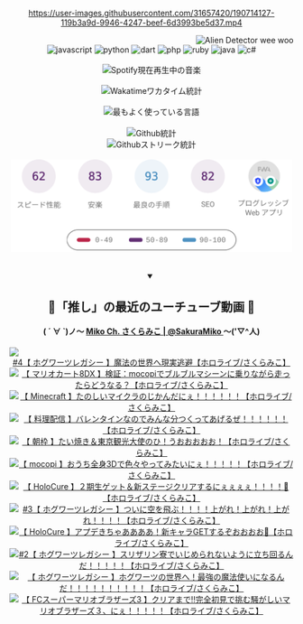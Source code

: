 <!-- START: HERO IMAGE GIF ////////// ////////// ////////// -->
<!-- <img src="@/../assets/img/gaming/ghost-of-tsushima.gif" width="100%"  alt="nellyXinwei's Hero Gif Image"/> -->
<!-- END: HERO IMAGE GIF ////////// ////////// ////////// -->

<div align="center" >  
  
<!-- START:ワンピース 第1015話「ルフィはRED ROCを使う」 -->
<https://user-images.githubusercontent.com/31657420/190714127-119b3a9d-9946-4247-beef-6d3993be5d37.mp4>
<!-- END:ワンピース 第1015話「ルフィはRED ROCを使う」 -->

<!-- START:VISITOR COUNTER -->
<div width="100%" align="right">

<img src="https://komarev.com/ghpvc/?username=nellyXinwei&label=🛸&color=grey&style=for-the-badge&labelcolor=ffffff" alt="Alien Detector wee woo"/>

</div>
<!-- END:VISITOR COUNTER -->

<!-- START: PROGRAMMING LANGUAGES -->
<!-- 色彩 Color Scheme:
#961E3A, #8A0D42, #5A0640, #4F265E, #2B355A, #3E759B, #CC4246,
#BB2649, #AD1052, #700750, #633075, #364270, #4E92C2, #FF5357
Sauce: https://www.webcreatorbox.com/inspiration/pantone-2023
-->

<img src="https://img.shields.io/badge/javascript%20-%23BB2649.svg?&style=for-the-badge&logo=javascript&logoColor=white&labelColor=961E3A" alt="javascript"/>
<img src="https://img.shields.io/badge/python%20-%23AD1052.svg?&style=for-the-badge&logo=python&logoColor=white&labelColor=8A0D42" alt="python" />
<img src="https://img.shields.io/badge/dart%20-%23700750.svg?&style=for-the-badge&logo=dart&logoColor=white&labelColor=5A0640" alt="dart"/>
<img src="https://img.shields.io/badge/php%20-%23633075.svg?&style=for-the-badge&logo=php&logoColor=white&labelColor=4F265E" alt="php"/>
<img src="https://img.shields.io/badge/ruby%20-%23364270.svg?&style=for-the-badge&logo=ruby&logoColor=white&labelColor=2B355A" alt="ruby"/>
<img src="https://img.shields.io/badge/java%20-%234E92C2.svg?&style=for-the-badge&logo=openjdk&logoColor=white&labelColor=3E759B" alt="java"/>
<img src="https://img.shields.io/badge/c%23-%23FF5357.svg?style=for-the-badge&logo=c-sharp&logoColor=white&labelColor=CC4246" alt="c#"/>  
<!-- END: PROGRAMMING LANGUAGES -->

<br>
<br>

<!-- START: MUSIC STATUS -->
  <!-- <a href="https://newojima-gsrs-20220114.vercel.app/api/now-playing?open">
    <img src="https://newojima-gsrs-20220114.vercel.app/api/now-playing" alt="Spotify現在再生中の音楽">
  </a> -->
  <img src="https://newojima-grss-20230114.vercel.app/api/spotify?border_color=transparent" alt="Spotify現在再生中の音楽" width="280px">
<!-- END: MUSIC STATUS -->

<br>
<br>

<!-- START: GITHUB STATUS -->
<!-- 色彩 Color Scheme:  #BB2649, #AD1052, #700750, #633075 -->
<img align="center" src="https://newojima-grs-20230109.vercel.app/api/wakatime?username=newojima&layout=compact&langs_count=10&locale=ja&hide_title=false&title_color=fff&hide_border=true&text_color=fff&bg_color=BB2649,BB2649,633075,633075&hide=other,css,html,bash,xml,git%20config,makefile,properties,yaml,markdown,text,json,jsx" alt="Wakatimeワカタイム統計"/>

<br>
<br>

<!-- 色彩 Color Scheme:  #633075, #364270, #4E92C2 -->
  <img align="center" src="https://newojima-grs-20230109.vercel.app/api/top-langs?username=newojima&layout=compact&text_color=fff&icon_color=fff&hide_border=true&&locale=ja&hide_title=false&title_color=fff&include_all_commits=true&card_width=445&langs_count=11&hide=c%23,powershell,shaderlab,hlsl,makefile,jupyter%20notebook,python,html,css,shell,batchfile,less,liquid,hack,scss&bg_color=4F265E,633075,4E92C2" alt="最もよく使っている言語"/>

<br>
<br>

<!-- 色彩 Color Scheme:  #4E92C2, #FF5357 -->
  <img align="center" src="https://newojima-grs-20230109.vercel.app/api?username=newojima&show_icons=true&&locale=ja&title_color=fff&text_color=fff&icon_color=fff&hide_border=true&hide_title=false&count_private=true&include_all_commits=true&card_width=495&disable_animations=true&bg_color=4E92C2,4E92C2,FF5357" alt="Github統計"/>

<br>

<img align="center" src="https://streak-stats.demolab.com?user=newojima&theme=dark&hide_border=true&locale=ja&ring=BB2649&stroke=222222&background=151515&sideLabels=BB2649&currStreakLabel=ffffff&border=BB2649&fire=FF5357&currStreakNum=ffffff&sideNums=FF5357&dates=ffffff" alt="Githubストリーク統計"/>

<br>
<br>

  <img align="center" width="500px" src="@/../assets/img/page-insights.svg" alt="Githubページの洞察"/>
  
</div>
<!-- END: GITHUB STATUS -->

<br>
<br>

<div align="center">
<details open>
  <summary>

  </summary>

  <h2 align="center">🌸「推し」の最近のユーチューブ動画 🌸</h2>
  <h4>
  ( ´ ∀ `)ノ～ 
  <a href="https://www.youtube.com/@SakuraMiko">Miko Ch. さくらみこ | @SakuraMiko
  </a>
   ～('▽^人)
  </h4>

  <!-- BEGIN YOUTUBE-CARDS -->
<a href="https://www.youtube.com/watch?v=tv_cp9XbCDY"><img src="https://ytcards.demolab.com/?id=tv_cp9XbCDY&title=%234%E3%80%90+%E3%83%9B%E3%82%B0%E3%83%AF%E3%83%BC%E3%83%84%E3%83%AC%E3%82%AC%E3%82%B7%E3%83%BC+%E3%80%91%E9%AD%94%E6%B3%95%E3%81%AE%E4%B8%96%E7%95%8C%E3%81%B8%E7%8F%BE%E5%AE%9F%E9%80%83%E9%81%BF%E3%80%90%E3%83%9B%E3%83%AD%E3%83%A9%E3%82%A4%E3%83%96%2F%E3%81%95%E3%81%8F%E3%82%89%E3%81%BF%E3%81%93%E3%80%91&lang=ja&timestamp=1676816442&background_color=%230d1117&title_color=%23ffffff&stats_color=%23dedede&width=187&duration=32667" alt="#4【 ホグワーツレガシー 】魔法の世界へ現実逃避【ホロライブ/さくらみこ】" title="#4【 ホグワーツレガシー 】魔法の世界へ現実逃避【ホロライブ/さくらみこ】"></a>
<a href="https://www.youtube.com/watch?v=BcjIidPxP8I"><img src="https://ytcards.demolab.com/?id=BcjIidPxP8I&title=%E3%80%90++%E3%83%9E%E3%83%AA%E3%82%AA%E3%82%AB%E3%83%BC%E3%83%888DX+%E3%80%91%E6%A4%9C%E8%A8%BC%EF%BC%9Amocopi%E3%81%A7%E3%83%96%E3%83%AB%E3%83%96%E3%83%AB%E3%83%9E%E3%82%B7%E3%83%BC%E3%83%B3%E3%81%AB%E4%B9%97%E3%82%8A%E3%81%AA%E3%81%8C%E3%82%89%E8%B5%B0%E3%81%A3%E3%81%9F%E3%82%89%E3%81%A9%E3%81%86%E3%81%AA%E3%82%8B%EF%BC%9F%E3%80%90%E3%83%9B%E3%83%AD%E3%83%A9%E3%82%A4%E3%83%96%2F%E3%81%95%E3%81%8F%E3%82%89%E3%81%BF%E3%81%93%E3%80%91&lang=ja&timestamp=1676727227&background_color=%230d1117&title_color=%23ffffff&stats_color=%23dedede&width=187&duration=7569" alt="【  マリオカート8DX 】検証：mocopiでブルブルマシーンに乗りながら走ったらどうなる？【ホロライブ/さくらみこ】" title="【  マリオカート8DX 】検証：mocopiでブルブルマシーンに乗りながら走ったらどうなる？【ホロライブ/さくらみこ】"></a>
<a href="https://www.youtube.com/watch?v=hyBMnyS5Duo"><img src="https://ytcards.demolab.com/?id=hyBMnyS5Duo&title=%E3%80%90+Minecraft+%E3%80%91%E3%81%9F%E3%81%AE%E3%81%97%E3%81%84%E3%83%9E%E3%82%A4%E3%82%AF%E3%83%A9%E3%81%AE%E3%81%98%E3%81%8B%E3%82%93%E3%81%A0%E3%81%AB%E3%81%87%EF%BC%81%EF%BC%81%EF%BC%81%EF%BC%81%EF%BC%81%EF%BC%81%E3%80%90%E3%83%9B%E3%83%AD%E3%83%A9%E3%82%A4%E3%83%96%2F%E3%81%95%E3%81%8F%E3%82%89%E3%81%BF%E3%81%93%E3%80%91&lang=ja&timestamp=1676565103&background_color=%230d1117&title_color=%23ffffff&stats_color=%23dedede&width=187&duration=13977" alt="【 Minecraft 】たのしいマイクラのじかんだにぇ！！！！！！【ホロライブ/さくらみこ】" title="【 Minecraft 】たのしいマイクラのじかんだにぇ！！！！！！【ホロライブ/さくらみこ】"></a>
<a href="https://www.youtube.com/watch?v=O9128i-VBgs"><img src="https://ytcards.demolab.com/?id=O9128i-VBgs&title=%E3%80%90+%E6%96%99%E7%90%86%E9%85%8D%E4%BF%A1+%E3%80%91%E3%83%90%E3%83%AC%E3%83%B3%E3%82%BF%E3%82%A4%E3%83%B3%E3%81%AA%E3%81%AE%E3%81%A7%E3%81%BF%E3%82%93%E3%81%AA%E5%88%86%E3%81%A4%E3%81%8F%E3%81%A3%E3%81%A6%E3%81%82%E3%81%92%E3%82%8B%E3%81%9C%EF%BC%81%EF%BC%81%EF%BC%81%EF%BC%81%EF%BC%81%EF%BC%81%E3%80%90%E3%83%9B%E3%83%AD%E3%83%A9%E3%82%A4%E3%83%96%2F%E3%81%95%E3%81%8F%E3%82%89%E3%81%BF%E3%81%93%E3%80%91&lang=ja&timestamp=1676373200&background_color=%230d1117&title_color=%23ffffff&stats_color=%23dedede&width=187&duration=3623" alt="【 料理配信 】バレンタインなのでみんな分つくってあげるぜ！！！！！！【ホロライブ/さくらみこ】" title="【 料理配信 】バレンタインなのでみんな分つくってあげるぜ！！！！！！【ホロライブ/さくらみこ】"></a>
<a href="https://www.youtube.com/watch?v=19ufOZ0kfOY"><img src="https://ytcards.demolab.com/?id=19ufOZ0kfOY&title=%E3%80%90++%E6%9C%9D%E6%9E%A0+%E3%80%91%E3%81%9F%E3%81%84%E7%84%BC%E3%81%8D%EF%BC%86%E6%9D%B1%E4%BA%AC%E8%A6%B3%E5%85%89%E5%A4%A7%E4%BD%BF%E3%81%AE%E3%81%B2%EF%BC%81%E3%81%86%E3%81%8A%E3%81%8A%E3%81%8A%E3%81%8A%E3%81%8A%EF%BC%81%E3%80%90%E3%83%9B%E3%83%AD%E3%83%A9%E3%82%A4%E3%83%96%2F%E3%81%95%E3%81%8F%E3%82%89%E3%81%BF%E3%81%93%E3%80%91&lang=ja&timestamp=1676243718&background_color=%230d1117&title_color=%23ffffff&stats_color=%23dedede&width=187&duration=3871" alt="【  朝枠 】たい焼き＆東京観光大使のひ！うおおおおお！【ホロライブ/さくらみこ】" title="【  朝枠 】たい焼き＆東京観光大使のひ！うおおおおお！【ホロライブ/さくらみこ】"></a>
<a href="https://www.youtube.com/watch?v=Xk4vrEWjhek"><img src="https://ytcards.demolab.com/?id=Xk4vrEWjhek&title=%E3%80%90+mocopi+%E3%80%91%E3%81%8A%E3%81%86%E3%81%A1%E5%85%A8%E8%BA%AB3D%E3%81%A7%E8%89%B2%E3%80%85%E3%82%84%E3%81%A3%E3%81%A6%E3%81%BF%E3%81%9F%E3%81%84%E3%81%AB%E3%81%87%EF%BC%81%EF%BC%81%EF%BC%81%EF%BC%81%EF%BC%81%E3%80%90%E3%83%9B%E3%83%AD%E3%83%A9%E3%82%A4%E3%83%96%2F%E3%81%95%E3%81%8F%E3%82%89%E3%81%BF%E3%81%93%E3%80%91&lang=ja&timestamp=1676203877&background_color=%230d1117&title_color=%23ffffff&stats_color=%23dedede&width=187&duration=3596" alt="【 mocopi 】おうち全身3Dで色々やってみたいにぇ！！！！！【ホロライブ/さくらみこ】" title="【 mocopi 】おうち全身3Dで色々やってみたいにぇ！！！！！【ホロライブ/さくらみこ】"></a>
<a href="https://www.youtube.com/watch?v=Uo1R7-KXvb0"><img src="https://ytcards.demolab.com/?id=Uo1R7-KXvb0&title=%E3%80%90++HoloCure+%E3%80%91%EF%BC%92%E6%9C%9F%E7%94%9F%E3%82%B2%E3%83%83%E3%83%88%EF%BC%86%E6%96%B0%E3%82%B9%E3%83%86%E3%83%BC%E3%82%B8%E3%82%AF%E3%83%AA%E3%82%A2%E3%81%99%E3%82%8B%E3%81%AB%E3%81%87%E3%81%87%E3%81%87%E3%81%87%EF%BC%81%EF%BC%81%EF%BC%81%EF%BC%81%F0%9F%8C%9F%E3%80%90%E3%83%9B%E3%83%AD%E3%83%A9%E3%82%A4%E3%83%96%2F%E3%81%95%E3%81%8F%E3%82%89%E3%81%BF%E3%81%93%E3%80%91&lang=ja&timestamp=1676124020&background_color=%230d1117&title_color=%23ffffff&stats_color=%23dedede&width=187&duration=9099" alt="【  HoloCure 】２期生ゲット＆新ステージクリアするにぇぇぇぇ！！！！🌟【ホロライブ/さくらみこ】" title="【  HoloCure 】２期生ゲット＆新ステージクリアするにぇぇぇぇ！！！！🌟【ホロライブ/さくらみこ】"></a>
<a href="https://www.youtube.com/watch?v=fYhJCGD0HMQ"><img src="https://ytcards.demolab.com/?id=fYhJCGD0HMQ&title=%233%E3%80%90+%E3%83%9B%E3%82%B0%E3%83%AF%E3%83%BC%E3%83%84%E3%83%AC%E3%82%AC%E3%82%B7%E3%83%BC+%E3%80%91%E3%81%A4%E3%81%84%E3%81%AB%E7%A9%BA%E3%82%92%E9%A3%9B%E3%81%B6%EF%BC%81%EF%BC%81%EF%BC%81%EF%BC%81%E4%B8%8A%E3%81%8C%E3%82%8C%EF%BC%81%E4%B8%8A%E3%81%8C%E3%82%8C%EF%BC%81%E4%B8%8A%E3%81%8C%E3%82%8C%EF%BC%81%EF%BC%81%EF%BC%81%EF%BC%81%E3%80%90%E3%83%9B%E3%83%AD%E3%83%A9%E3%82%A4%E3%83%96%2F%E3%81%95%E3%81%8F%E3%82%89%E3%81%BF%E3%81%93%E3%80%91&lang=ja&timestamp=1676114117&background_color=%230d1117&title_color=%23ffffff&stats_color=%23dedede&width=187&duration=22458" alt="#3【 ホグワーツレガシー 】ついに空を飛ぶ！！！！上がれ！上がれ！上がれ！！！！【ホロライブ/さくらみこ】" title="#3【 ホグワーツレガシー 】ついに空を飛ぶ！！！！上がれ！上がれ！上がれ！！！！【ホロライブ/さくらみこ】"></a>
<a href="https://www.youtube.com/watch?v=gVIJGhGZ0rA"><img src="https://ytcards.demolab.com/?id=gVIJGhGZ0rA&title=%E3%80%90+HoloCure+%E3%80%91%E3%82%A2%E3%83%97%E3%83%87%E3%81%8D%E3%81%A1%E3%82%83%E3%81%82%E3%81%82%E3%81%82%E3%81%82%EF%BC%81%E6%96%B0%E3%82%AD%E3%83%A3%E3%83%A9GET%E3%81%99%E3%82%8B%E3%81%9E%E3%81%8A%E3%81%8A%E3%81%8A%E3%81%8A%F0%9F%8C%9F%E3%80%90%E3%83%9B%E3%83%AD%E3%83%A9%E3%82%A4%E3%83%96%2F%E3%81%95%E3%81%8F%E3%82%89%E3%81%BF%E3%81%93%E3%80%91&lang=ja&timestamp=1676047799&background_color=%230d1117&title_color=%23ffffff&stats_color=%23dedede&width=187&duration=11889" alt="【 HoloCure 】アプデきちゃああああ！新キャラGETするぞおおおお🌟【ホロライブ/さくらみこ】" title="【 HoloCure 】アプデきちゃああああ！新キャラGETするぞおおおお🌟【ホロライブ/さくらみこ】"></a>
<a href="https://www.youtube.com/watch?v=Q0xnMiLK-Ps"><img src="https://ytcards.demolab.com/?id=Q0xnMiLK-Ps&title=%232%E3%80%90+%E3%83%9B%E3%82%B0%E3%83%AF%E3%83%BC%E3%83%84%E3%83%AC%E3%82%AC%E3%82%B7%E3%83%BC+%E3%80%91%E3%82%B9%E3%83%AA%E3%82%B6%E3%83%AA%E3%83%B3%E5%AF%AE%E3%81%A7%E3%81%84%E3%81%98%E3%82%81%E3%82%89%E3%82%8C%E3%81%AA%E3%81%84%E3%82%88%E3%81%86%E3%81%AB%E7%AB%8B%E3%81%A1%E5%9B%9E%E3%82%8B%E3%82%93%E3%81%A0%EF%BC%81%EF%BC%81%EF%BC%81%EF%BC%81%EF%BC%81%E3%80%90%E3%83%9B%E3%83%AD%E3%83%A9%E3%82%A4%E3%83%96%2F%E3%81%95%E3%81%8F%E3%82%89%E3%81%BF%E3%81%93%E3%80%91&lang=ja&timestamp=1675960147&background_color=%230d1117&title_color=%23ffffff&stats_color=%23dedede&width=187&duration=13726" alt="#2【 ホグワーツレガシー 】スリザリン寮でいじめられないように立ち回るんだ！！！！！【ホロライブ/さくらみこ】" title="#2【 ホグワーツレガシー 】スリザリン寮でいじめられないように立ち回るんだ！！！！！【ホロライブ/さくらみこ】"></a>
<a href="https://www.youtube.com/watch?v=1suAIUJn4m8"><img src="https://ytcards.demolab.com/?id=1suAIUJn4m8&title=%E3%80%90+%E3%83%9B%E3%82%B0%E3%83%AF%E3%83%BC%E3%83%84%E3%83%AC%E3%82%AC%E3%82%B7%E3%83%BC+%E3%80%91%E3%83%9B%E3%82%B0%E3%83%AF%E3%83%BC%E3%83%84%E3%81%AE%E4%B8%96%E7%95%8C%E3%81%B8%EF%BC%81%E6%9C%80%E5%BC%B7%E3%81%AE%E9%AD%94%E6%B3%95%E4%BD%BF%E3%81%84%E3%81%AB%E3%81%AA%E3%82%8B%E3%82%93%E3%81%A0%EF%BC%81%EF%BC%81%EF%BC%81%EF%BC%81%EF%BC%81%EF%BC%81%EF%BC%81%EF%BC%81%EF%BC%81%EF%BC%81%E3%80%90%E3%83%9B%E3%83%AD%E3%83%A9%E3%82%A4%E3%83%96%2F%E3%81%95%E3%81%8F%E3%82%89%E3%81%BF%E3%81%93%E3%80%91&lang=ja&timestamp=1675877422&background_color=%230d1117&title_color=%23ffffff&stats_color=%23dedede&width=187&duration=18319" alt="【 ホグワーツレガシー 】ホグワーツの世界へ！最強の魔法使いになるんだ！！！！！！！！！！【ホロライブ/さくらみこ】" title="【 ホグワーツレガシー 】ホグワーツの世界へ！最強の魔法使いになるんだ！！！！！！！！！！【ホロライブ/さくらみこ】"></a>
<a href="https://www.youtube.com/watch?v=YrcTKMAqrNo"><img src="https://ytcards.demolab.com/?id=YrcTKMAqrNo&title=%E3%80%90+FC%E3%82%B9%E3%83%BC%E3%83%91%E3%83%BC%E3%83%9E%E3%83%AA%E3%82%AA%E3%83%96%E3%83%A9%E3%82%B6%E3%83%BC%E3%82%BA3+%E3%80%91%E3%82%AF%E3%83%AA%E3%82%A2%E3%81%BE%E3%81%A7%E2%80%BC%E5%AE%8C%E5%85%A8%E5%88%9D%E8%A6%8B%E3%81%A7%E6%8C%91%E3%82%80%E9%A8%92%E3%81%8C%E3%81%97%E3%81%84%E3%83%9E%E3%83%AA%E3%82%AA%E3%83%96%E3%83%A9%E3%82%B6%E3%83%BC%E3%82%BA%EF%BC%93%E3%80%81%E3%81%AB%E3%81%87%EF%BC%81%EF%BC%81%EF%BC%81%EF%BC%81%EF%BC%81%E3%80%90%E3%83%9B%E3%83%AD%E3%83%A9%E3%82%A4%E3%83%96%2F%E3%81%95%E3%81%8F%E3%82%89%E3%81%BF%E3%81%93%E3%80%91&lang=ja&timestamp=1675795219&background_color=%230d1117&title_color=%23ffffff&stats_color=%23dedede&width=187&duration=24621" alt="【 FCスーパーマリオブラザーズ3 】クリアまで‼完全初見で挑む騒がしいマリオブラザーズ３、にぇ！！！！！【ホロライブ/さくらみこ】" title="【 FCスーパーマリオブラザーズ3 】クリアまで‼完全初見で挑む騒がしいマリオブラザーズ３、にぇ！！！！！【ホロライブ/さくらみこ】"></a>
<!-- END YOUTUBE-CARDS -->

</div>
  
</details>
